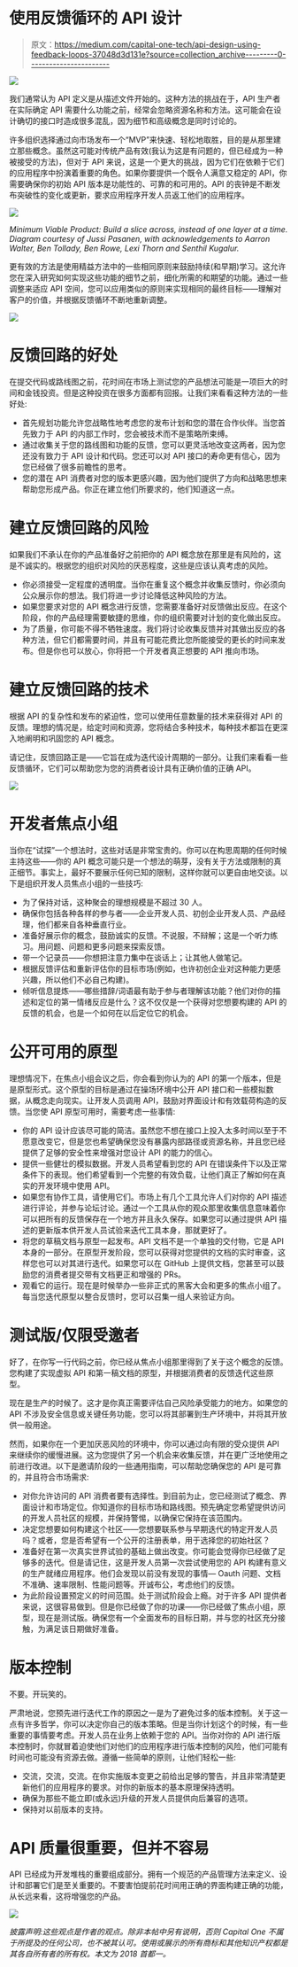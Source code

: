 # 使用反馈循环的 API 设计

> 原文：<https://medium.com/capital-one-tech/api-design-using-feedback-loops-37048d3d131e?source=collection_archive---------0----------------------->

![](img/5d1272dd0add0f9764ec84f28cdd4e60.png)

我们通常认为 API 定义是从描述文件开始的。这种方法的挑战在于，API 生产者在实际确定 API 需要什么功能之前，经常会忽略资源名称和方法。这可能会在设计确切的接口时造成很多混乱，因为细节和高级概念是同时讨论的。

许多组织选择通过向市场发布一个“MVP”来快速、轻松地取胜，目的是从那里建立那些概念。虽然这可能对传统产品有效(我认为这是有问题的，但已经成为一种被接受的方法)，但对于 API 来说，这是一个更大的挑战，因为它们在依赖于它们的应用程序中扮演着重要的角色。如果你要提供一个既令人满意又稳定的 API，你需要确保你的初始 API 版本是功能性的、可靠的和可用的。API 的丧钟是不断发布突破性的变化或更新，要求应用程序开发人员返工他们的应用程序。

![](img/f3e113c7b233e6b0fb6accd89fc7db24.png)

*Minimum Viable Product: Build a slice across, instead of one layer at a time. Diagram courtesy of Jussi Pasanen, with acknowledgements to Aarron Walter, Ben Tollady, Ben Rowe, Lexi Thorn and Senthil Kugalur.*

更有效的方法是使用精益方法中的一些相同原则来鼓励持续(和早期)学习。这允许您在深入研究如何实现这些功能的细节之前，细化所需的和期望的功能。通过一些调整来适应 API 空间，您可以应用类似的原则来实现相同的最终目标——理解对客户的价值，并根据反馈循环不断地重新调整。

![](img/990743d261f4bb3ac7a53cdfb8961e7d.png)

# 反馈回路的好处

在提交代码或路线图之前，花时间在市场上测试您的产品想法可能是一项巨大的时间和金钱投资。但是这种投资在很多方面都有回报。让我们来看看这种方法的一些好处:

*   首先规划功能允许您战略性地考虑您的发布计划和您的潜在合作伙伴。当您首先致力于 API 的内部工作时，您会被技术而不是策略所束缚。
*   通过收集关于您的路线图和功能的反馈，您可以更灵活地改变这两者，因为您还没有致力于 API 设计和代码。您还可以对 API 接口的寿命更有信心，因为您已经做了很多前瞻性的思考。
*   您的潜在 API 消费者对您的版本更感兴趣，因为他们提供了方向和战略思想来帮助您形成产品。你正在建立他们所要求的，他们知道这一点。

# 建立反馈回路的风险

如果我们不承认在你的产品准备好之前把你的 API 概念放在那里是有风险的，这是不诚实的。根据您的组织对风险的厌恶程度，这些是应该认真考虑的风险。

*   你必须接受一定程度的透明度。当你在重复这个概念并收集反馈时，你必须向公众展示你的想法。我们将进一步讨论降低这种风险的方法。
*   如果您要求对您的 API 概念进行反馈，您需要准备好对反馈做出反应。在这个阶段，你的产品经理需要敏捷的思维，你的组织需要对计划的变化做出反应。
*   为了质量，你可能不得不牺牲速度。我们将讨论收集反馈并对其做出反应的各种方法，但它们都需要时间，并且有可能花费比您所能接受的更长的时间来发布。但是你也可以放心，你将把一个开发者真正想要的 API 推向市场。

# 建立反馈回路的技术

根据 API 的复杂性和发布的紧迫性，您可以使用任意数量的技术来获得对 API 的反馈。理想的情况是，给定时间和资源，您将结合多种技术，每种技术都旨在更深入地阐明和巩固您的 API 概念。

请记住，反馈回路正是——它旨在成为迭代设计周期的一部分。让我们来看看一些反馈循环，它们可以帮助您为您的消费者设计具有正确价值的正确 API。

![](img/ca5d36462cc02448beb3207080627116.png)

# 开发者焦点小组

当你在“试探”一个想法时，这些对话是非常宝贵的。你可以在构思周期的任何时候主持这些——你的 API 概念可能只是一个想法的萌芽，没有关于方法或限制的真正细节。事实上，最好不要展示任何已知的限制，这样你就可以更自由地交谈。以下是组织开发人员焦点小组的一些技巧:

*   为了保持对话，这种聚会的理想规模是不超过 30 人。
*   确保你包括各种各样的参与者——企业开发人员、初创企业开发人员、产品经理，他们都来自各种垂直行业。
*   准备好展示你的概念，鼓励诚实的反馈。不说服，不辩解；这是一个听力练习。用问题、问题和更多问题来探索反馈。
*   带一个记录员——你想把注意力集中在谈话上；让其他人做笔记。
*   根据反馈评估和重新评估你的目标市场(例如，也许初创企业对这种能力更感兴趣，所以他们不必自己构建)。
*   倾听信息提炼——哪些措辞/词语最有助于参与者理解该功能？他们对你的描述和定位的第一情绪反应是什么？这不仅仅是一个获得对您想要构建的 API 的反馈的机会，也是一个如何在以后定位它的机会。

# 公开可用的原型

理想情况下，在焦点小组会议之后，你会看到你认为的 API 的第一个版本，但是是原型形式。这个原型的目标是通过在操场环境中公开 API 接口和一些模拟数据，从概念走向现实。让开发人员调用 API，鼓励对界面设计和有效载荷构造的反馈。当您使 API 原型可用时，需要考虑一些事情:

*   你的 API 设计应该尽可能的简洁。虽然您不想在接口上投入太多时间以至于不愿意改变它，但是您也希望确保您没有暴露内部路径或资源名称，并且您已经提供了足够的安全性来增强对您设计 API 的能力的信心。
*   提供一些健壮的模拟数据。开发人员希望看到您的 API 在错误条件下以及正常条件下的表现。他们希望看到一个完整的有效负载，让他们真正了解如何在真实的开发环境中使用 API。
*   如果您有协作工具，请使用它们。市场上有几个工具允许人们对你的 API 描述进行评论，并参与论坛讨论。通过一个工具从你的观众那里收集信息意味着你可以把所有的反馈保存在一个地方并且永久保存。如果您可以通过提供 API 描述的更新版本供开发人员试验来迭代工具本身，那就更好了。
*   将您的草稿文档与原型一起发布。API 文档不是一个单独的交付物，它是 API 本身的一部分。在原型开发阶段，您可以获得对您提供的文档的实时审查，这样您也可以对其进行迭代。如果您可以在 GitHub 上提供文档，您甚至可以鼓励您的消费者提交带有文档更正和增强的 PRs。
*   观看它的运行。现在是时候举办一些非正式的黑客大会和更多的焦点小组了。每当您迭代原型以整合反馈时，您可以召集一组人来验证方向。

# 测试版/仅限受邀者

好了，在你写一行代码之前，你已经从焦点小组那里得到了关于这个概念的反馈。您构建了实现虚拟 API 和第一稿文档的原型，并根据消费者的反馈迭代这些原型。

现在是生产的时候了。这才是你真正需要评估自己风险承受能力的地方。如果您的 API 不涉及安全信息或关键任务功能，您可以将其部署到生产环境中，并将其开放供一般用途。

然而，如果你在一个更加厌恶风险的环境中，你可以通过向有限的受众提供 API 来继续你的缓慢进展。这为您提供了另一个机会来收集反馈，并在更广泛地使用之前进行改进。以下是邀请阶段的一些通用指南，可以帮助您确保您的 API 是可靠的，并且符合市场需求:

*   对你允许访问的 API 消费者要有选择性。到目前为止，您已经测试了概念、界面设计和市场定位。你知道你的目标市场和路线图。预先确定您希望提供访问的开发人员社区的规模，并保持警惕，以确保它保持在该范围内。
*   决定您想要如何构建这个社区——您想要联系参与早期迭代的特定开发人员吗？或者，您是否希望有一个公开的注册表单，用于选择您的初始社区？
*   准备好在第一次真实世界试验的基础上做出改变。你可能会觉得你已经做了足够多的迭代。但是请记住，这是开发人员第一次尝试使用您的 API 构建有意义的生产就绪应用程序。他们会发现以前没有发现的事情— Oauth 问题、文档不准确、速率限制、性能问题等。开诚布公，考虑他们的反馈。
*   为此阶段设置预定义的时间范围。处于测试阶段会上瘾。对于许多 API 提供者来说，这很容易做到。但是你已经做了你的功课——你已经做了焦点小组，原型，现在是测试版。确保您有一个全面发布的目标日期，并与您的社区充分接触，为满足该日期做好准备。

# 版本控制

不要。开玩笑的。

严肃地说，您预先进行迭代工作的原因之一是为了避免过多的版本控制。关于这一点有许多哲学，你可以决定你自己的版本策略。但是当你计划这个的时候，有一些重要的事情要考虑。开发人员在业务上依赖于您的 API。当你对你的 API 进行版本控制时，你就冒着迫使他们对他们的应用程序进行版本控制的风险，他们可能有时间也可能没有资源去做。遵循一些简单的原则，让他们轻松一些:

*   交流，交流，交流。在你实施版本变更之前给出足够的警告，并且非常清楚更新他们的应用程序的要求。对你的新版本的基本原理保持透明。
*   确保为那些不能立即(或永远)升级的开发人员提供向后兼容的选项。
*   保持对以前版本的支持。

# API 质量很重要，但并不容易

API 已经成为开发堆栈的重要组成部分。拥有一个规范的产品管理方法来定义、设计和部署它们是至关重要的。不要害怕提前花时间用正确的界面构建正确的功能，从长远来看，这将增强您的产品。

[![](img/c6c5bb1f3967049ba012aebf5757e08d.png)](https://medium.com/capital-one-tech/api/home)

*披露声明:这些观点是作者的观点。除非本帖中另有说明，否则 Capital One 不属于所提及的任何公司，也不被其认可。使用或展示的所有商标和其他知识产权都是其各自所有者的所有权。本文为 2018 首都一。*